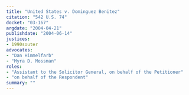 ```yaml
---
title: "United States v. Dominguez Benitez"
citation: "542 U.S. 74"
docket: "03-167"
argdate: "2004-04-21"
publishdate: "2004-06-14"
justices:
- 1990souter
advocates:
- "Dan Himmelfarb"
- "Myra D. Mossman"
roles:
- "Assistant to the Solicitor General, on behalf of the Petitioner"
- "on behalf of the Respondent"
summary: ""
---
```


